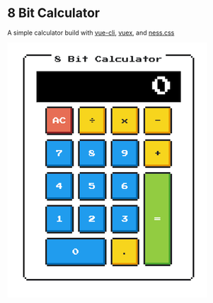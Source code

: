 # 8 Bit Calculator
A simple calculator build with [vue-cli](https://cli.vuejs.org/), [vuex](https://vuex.vuejs.org/), and [ness.css](https://nostalgic-css.github.io/NES.css/)

![screen-shot](https://github.com/jamie-fernandez/simple-8-bit-calculator/blob/master/screen-shot.png)
